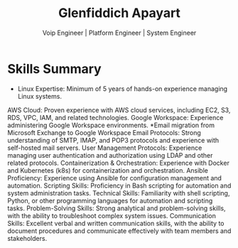<header>
  <h1>Glenfiddich Apayart</h1>
  <p>Voip Engineer | Platform Engineer | System Engineer</p>
</header>

<h1>Skills Summary</h1>
<ul>
<li>Linux Expertise: Minimum of 5 years of hands-on experience managing Linux systems.</li>
</ul>
AWS Cloud: Proven experience with AWS cloud services, including EC2, S3, RDS, VPC, IAM, and related technologies.
Google Workspace: Experience administering Google Workspace environments.
*Email migration from Microsoft Exchange to Google Workspace
Email Protocols: Strong understanding of SMTP, IMAP, and POP3 protocols and experience with self-hosted mail servers.
User Management Protocols: Experience managing user authentication and authorization using LDAP and other related protocols.
Containerization & Orchestration: Experience with Docker and Kubernetes (k8s) for containerization and orchestration.
Ansible Proficiency: Experience using Ansible for configuration management and automation.
Scripting Skills: Proficiency in Bash scripting for automation and system administration tasks.
Technical Skills: Familiarity with shell scripting, Python, or other programming languages for automation and scripting tasks.
Problem-Solving Skills: Strong analytical and problem-solving skills, with the ability to troubleshoot complex system issues.
Communication Skills: Excellent verbal and written communication skills, with the ability to document procedures and communicate effectively with team members and stakeholders.
